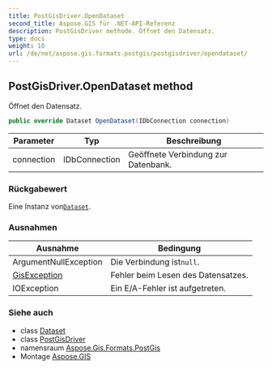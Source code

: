```yaml
---
title: PostGisDriver.OpenDataset
second_title: Aspose.GIS für .NET-API-Referenz
description: PostGisDriver methode. Öffnet den Datensatz.
type: docs
weight: 10
url: /de/net/aspose.gis.formats.postgis/postgisdriver/opendataset/
---
```

## PostGisDriver.OpenDataset method

Öffnet den Datensatz.

```csharp
public override Dataset OpenDataset(IDbConnection connection)
```

| Parameter | Typ | Beschreibung |
| --- | --- | --- |
| connection | IDbConnection | Geöffnete Verbindung zur Datenbank. |

### Rückgabewert

Eine Instanz von[`Dataset`](../../../aspose.gis/dataset/).

### Ausnahmen

| Ausnahme | Bedingung |
| --- | --- |
| ArgumentNullException | Die Verbindung ist`null`. |
| [GisException](../../../aspose.gis/gisexception/) | Fehler beim Lesen des Datensatzes. |
| IOException | Ein E/A-Fehler ist aufgetreten. |

### Siehe auch

* class [Dataset](../../../aspose.gis/dataset/)
* class [PostGisDriver](../)
* namensraum [Aspose.Gis.Formats.PostGis](../../postgisdriver/)
* Montage [Aspose.GIS](../../../)


